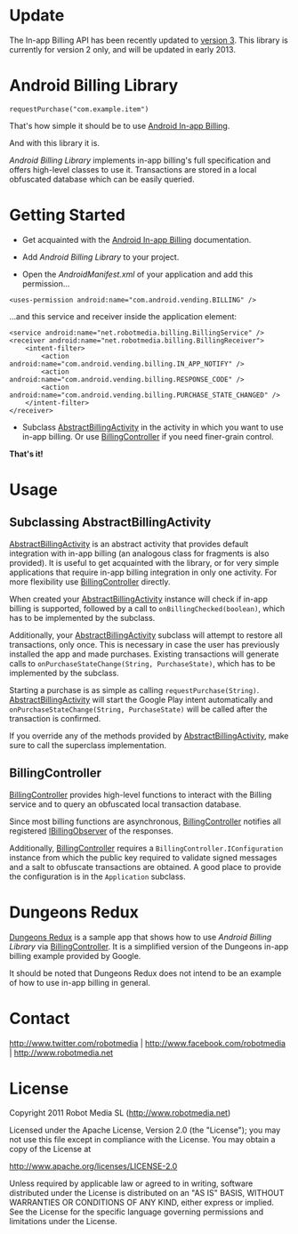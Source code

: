 Update
======

The In-app Billing API has been recently updated to [version 3](https://developer.android.com/google/play/billing/api.html). This library is currently for version 2 only, and will be updated in early 2013.


Android Billing Library
=======================

	requestPurchase("com.example.item")

That's how simple it should be to use [Android In-app Billing][1].

And with this library it is.

*Android Billing Library* implements in-app billing's full specification and offers high-level classes to use it. Transactions are stored in a local obfuscated database which can be easily queried.

Getting Started
===============

* Get acquainted with the [Android In-app Billing][1] documentation.

* Add *Android Billing Library* to your project.

* Open the *AndroidManifest.xml* of your application and add this permission...

`<uses-permission android:name="com.android.vending.BILLING" />`

...and this service and receiver inside the application element:

	<service android:name="net.robotmedia.billing.BillingService" />
	<receiver android:name="net.robotmedia.billing.BillingReceiver">
		<intent-filter>
			<action android:name="com.android.vending.billing.IN_APP_NOTIFY" />
			<action android:name="com.android.vending.billing.RESPONSE_CODE" />
			<action android:name="com.android.vending.billing.PURCHASE_STATE_CHANGED" />
		</intent-filter>
	</receiver>

* Subclass [AbstractBillingActivity][2] in the activity in which you want to use in-app billing. Or use [BillingController][3] if you need finer-grain control.

**That's it!**

Usage
=====

Subclassing AbstractBillingActivity
-----------------------------------

[AbstractBillingActivity][2] is an abstract activity that provides default integration with in-app billing (an analogous class for fragments is also provided). It is useful to get acquainted with the library, or for very simple applications that require in-app billing integration in only one activity. For more flexibility use [BillingController][3] directly.

When created your [AbstractBillingActivity][2] instance will check if in-app billing is supported, followed by a call to `onBillingChecked(boolean)`, which has to be implemented by the subclass.

Additionally, your [AbstractBillingActivity][2] subclass will attempt to restore all transactions, only once. This is necessary in case the user has previously installed the app and made purchases. Existing transactions will generate calls to `onPurchaseStateChange(String, PurchaseState)`, which has to be implemented by the subclass.

Starting a purchase is as simple as calling `requestPurchase(String)`. [AbstractBillingActivity][2] will start the Google Play intent automatically and `onPurchaseStateChange(String, PurchaseState)` will be called after the transaction is confirmed.

If you override any of the methods provided by [AbstractBillingActivity][2], make sure to call the superclass implementation.

BillingController
-----------------

[BillingController][3] provides high-level functions to interact with the Billing service and to query an obfuscated local transaction database.

Since most billing functions are asynchronous, [BillingController][3] notifies all registered [IBillingObserver][4] of the responses. 

Additionally, [BillingController][3] requires a `BillingController.IConfiguration` instance from which the public key required to validate signed messages and a salt to obfuscate transactions are obtained. A good place to provide the configuration is in the `Application` subclass.

Dungeons Redux
==============

[Dungeons Redux][5] is a sample app that shows how to use *Android Billing Library* via [BillingController][3]. It is a simplified version of the Dungeons in-app billing example provided by Google.

It should be noted that Dungeons Redux does not intend to be an example of how to use in-app billing in general.

Contact
=======

http://www.twitter.com/robotmedia | http://www.facebook.com/robotmedia | http://www.robotmedia.net

License
=======

Copyright 2011 Robot Media SL (http://www.robotmedia.net)

Licensed under the Apache License, Version 2.0 (the "License");
you may not use this file except in compliance with the License.
You may obtain a copy of the License at

http://www.apache.org/licenses/LICENSE-2.0

Unless required by applicable law or agreed to in writing, software
distributed under the License is distributed on an "AS IS" BASIS,
WITHOUT WARRANTIES OR CONDITIONS OF ANY KIND, either express or implied.
See the License for the specific language governing permissions and
limitations under the License.

[1]: http://developer.android.com/guide/market/billing/index.html
[2]: https://github.com/robotmedia/AndroidBillingLibrary/blob/master/AndroidBillingLibrary/src/net/robotmedia/billing/helper/AbstractBillingActivity.java
[3]: https://github.com/robotmedia/AndroidBillingLibrary/blob/master/AndroidBillingLibrary/src/net/robotmedia/billing/BillingController.java
[4]: https://github.com/robotmedia/AndroidBillingLibrary/blob/master/AndroidBillingLibrary/src/net/robotmedia/billing/IBillingObserver.java
[5]: https://github.com/robotmedia/AndroidBillingLibrary/tree/master/DungeonsRedux